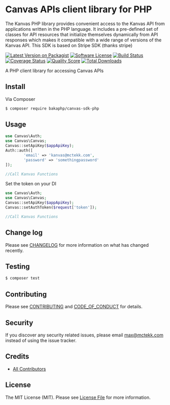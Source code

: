 # Canvas APIs client library for PHP

The Kanvas PHP library provides convenient access to the Kanvas API from applications written in the PHP language. It includes a pre-defined set of classes for API resources that initialize themselves dynamically from API responses which makes it compatible with a wide range of versions of the Kanvas API. This SDK is based on Stripe SDK (thanks stripe)

[![Latest Version on Packagist][ico-version]][link-packagist]
[![Software License][ico-license]](LICENSE.md)
[![Build Status][ico-travis]][link-travis]
[![Coverage Status][ico-scrutinizer]][link-scrutinizer]
[![Quality Score][ico-code-quality]][link-code-quality]
[![Total Downloads][ico-downloads]][link-downloads]

A PHP client library for accessing Canvas APIs

## Install

Via Composer

``` bash
$ composer require bakaphp/canvas-sdk-php
```

## Usage

``` php
use Canvas\Auth;
use Canvas\Canvas;
Canvas::setApiKey($appApiKey);
Auth::auth([
        'email' => 'kanvas@mctekk.com', 
        'password' => 'somethingpassword'
]);

//Call Kanvas Functions
```

Set the token on your DI
``` php
use Canvas\Auth;
use Canvas\Canvas;
Canvas::setApiKey($appApiKey);
Canvas::setAuthToken($request['token']);

//Call Kanvas Functions
```

## Change log

Please see [CHANGELOG](CHANGELOG.md) for more information on what has changed recently.

## Testing

``` bash
$ composer test
```

## Contributing

Please see [CONTRIBUTING](CONTRIBUTING.md) and [CODE_OF_CONDUCT](CODE_OF_CONDUCT.md) for details.

## Security

If you discover any security related issues, please email max@mctekk.com instead of using the issue tracker.

## Credits

- [All Contributors][link-contributors]

## License

The MIT License (MIT). Please see [License File](LICENSE.md) for more information.

[ico-version]: https://img.shields.io/packagist/v/bakaphp/canvas-sdk-php.svg?style=flat-square
[ico-license]: https://img.shields.io/badge/license-MIT-brightgreen.svg?style=flat-square
[ico-travis]: https://img.shields.io/travis/bakaphp/canvas-sdk-php/master.svg?style=flat-square
[ico-scrutinizer]: https://img.shields.io/scrutinizer/coverage/g/bakaphp/canvas-sdk-php.svg?style=flat-square
[ico-code-quality]: https://img.shields.io/scrutinizer/g/bakaphp/canvas-sdk-php.svg?style=flat-square
[ico-downloads]: https://img.shields.io/packagist/dt/bakaphp/canvas-sdk-php.svg?style=flat-square

[link-packagist]: https://packagist.org/packages/bakaphp/canvas-sdk-php
[link-travis]: https://travis-ci.org/bakaphp/canvas-sdk-php
[link-scrutinizer]: https://scrutinizer-ci.com/g/bakaphp/canvas-sdk-php/code-structure
[link-code-quality]: https://scrutinizer-ci.com/g/bakaphp/canvas-sdk-php
[link-downloads]: https://packagist.org/packages/bakaphp/canvas-sdk-php
[link-contributors]: ../../contributors
